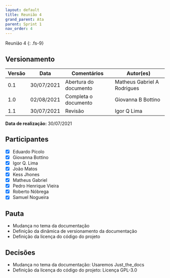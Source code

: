 ```yaml
---
layout: default
title: Reunião 4
grand_parent: Ata
parent: Sprint 1
nav_order: 4
---
```


Reunião 4
{: .fs-9}

## Versionamento

|Versão | Data | Comentários | Autor(es) |
|-------|------|-------------|-----------|
|0.1|30/07/2021| Abertura do documento | Matheus Gabriel A Rodrigues|
|1.0|02/08/2021| Completa o documento | Giovanna B Bottino |
|1.1|30/07/2021| Revisão | Igor Q Lima |

__Data de realização:__ 30/07/2021

## Participantes

- [X] Eduardo Pícolo
- [X] Giovanna Bottino
- [X] Igor Q. Lima
- [X] João Matos
- [X] Kess Jhones
- [X] Matheus Gabriel
- [X] Pedro Henrique Vieira
- [X] Roberto Nóbrega
- [X] Samuel Nogueira

## Pauta

- Mudança no tema da documentação
- Definição da dinâmica de versionamento da documentação
- Definição da licença do código do projeto

## Decisões

- Mudança no tema da documentação: Usaremos Just_the_docs
- Definição da licença do código do projeto: Licença GPL-3.0
